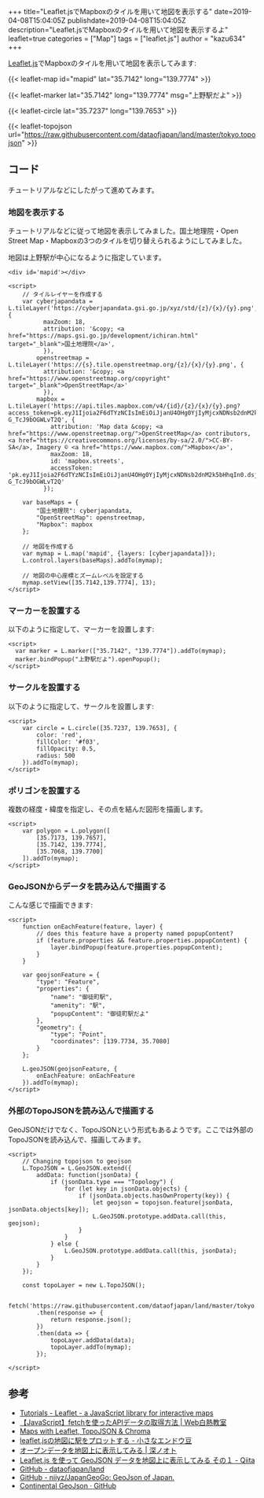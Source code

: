 +++
title="Leaflet.jsでMapboxのタイルを用いて地図を表示する"
date=2019-04-08T15:04:05Z
publishdate=2019-04-08T15:04:05Z
description="Leaflet.jsでMapboxのタイルを用いて地図を表示するよ"
leaflet=true
categories = ["Map"]
tags = ["leaflet.js"]
author = "kazu634"
+++

[Leaflet.js](https://leafletjs.com/)でMapboxのタイルを用いて地図を表示してみます:

{{< leaflet-map id="mapid" lat="35.7142" long="139.7774" >}}

{{< leaflet-marker lat="35.7142" long="139.7774" msg="上野駅だよ" >}}

{{< leaflet-circle lat="35.7237" long="139.7653" >}}

<script>
	var polygon = L.polygon([
	    [35.7173, 139.7657],
	    [35.7142, 139.7774],
	    [35.7068, 139.7700]
	]).addTo(mymap);
</script>

<script>
	function onEachFeature(feature, layer) {
	    // does this feature have a property named popupContent?
	    if (feature.properties && feature.properties.popupContent) {
	        layer.bindPopup(feature.properties.popupContent);
	    }
	}

	var geojsonFeature = {
	    "type": "Feature",
	    "properties": {
	        "name": "御徒町駅",
	        "amenity": "駅",
	        "popupContent": "御徒町駅だよ"
	    },
	    "geometry": {
	        "type": "Point",
	        "coordinates": [139.7734, 35.7080]
	    }
	};

	L.geoJSON(geojsonFeature, {
	    onEachFeature: onEachFeature
	}).addTo(mymap);
</script>

<script>
	function onEachFeature(feature, layer) {
	    // does this feature have a property named popupContent?
	    if (feature.properties && feature.properties.popupContent) {
	        layer.bindPopup(feature.properties.popupContent);
	    }
	}

	var geojsonFeature = {
	    "type": "Feature",
	    "properties": {
	        "name": "御徒町駅",
	        "amenity": "駅",
	        "popupContent": "御徒町駅だよ"
	    },
	    "geometry": {
	        "type": "Point",
	        "coordinates": [139.7734, 35.7080]
	    }
	};

	L.geoJSON(geojsonFeature, {
	    onEachFeature: onEachFeature
	}).addTo(mymap);
</script>

{{< leaflet-topojson url="https://raw.githubusercontent.com/dataofjapan/land/master/tokyo.topojson" >}}

## コード
チュートリアルなどにしたがって進めてみます。

### 地図を表示する
チュートリアルなどに従って地図を表示してみました。国土地理院・Open Street Map・Mapboxの3つのタイルを切り替えられるようにしてみました。

地図は上野駅が中心になるように指定しています。

```
<div id='mapid'></div>

<script>
	// タイルレイヤーを作成する
	var cyberjapandata = L.tileLayer('https://cyberjapandata.gsi.go.jp/xyz/std/{z}/{x}/{y}.png', {
		  maxZoom: 18,
		  attribution: '&copy; <a href="https://maps.gsi.go.jp/development/ichiran.html" target="_blank">国土地理院</a>',
		  }),
		openstreetmap = L.tileLayer('https://{s}.tile.openstreetmap.org/{z}/{x}/{y}.png', {
		  attribution: '&copy; <a href="https://www.openstreetmap.org/copyright" target="_blank">OpenStreetMap</a>'
		  }),
		mapbox = L.tileLayer('https://api.tiles.mapbox.com/v4/{id}/{z}/{x}/{y}.png?access_token=pk.eyJ1Ijoia2F6dTYzNCIsImEiOiJjanU4OHg0YjIyMjcxNDNsb2dnM2k5bHhqIn0.dsjWTh-G_TcJ9bOGWLvT2Q', {
		    attribution: 'Map data &copy; <a href="https://www.openstreetmap.org/">OpenStreetMap</a> contributors, <a href="https://creativecommons.org/licenses/by-sa/2.0/">CC-BY-SA</a>, Imagery © <a href="https://www.mapbox.com/">Mapbox</a>',
		    maxZoom: 18,
		    id: 'mapbox.streets',
		    accessToken: 'pk.eyJ1Ijoia2F6dTYzNCIsImEiOiJjanU4OHg0YjIyMjcxNDNsb2dnM2k5bHhqIn0.dsjWTh-G_TcJ9bOGWLvT2Q'
		  });

	var baseMaps = {
	    "国土地理院": cyberjapandata,
	    "OpenStreetMap": openstreetmap,
	    "Mapbox": mapbox
	};

	// 地図を作成する
	var mymap = L.map('mapid', {layers: [cyberjapandata]});
	L.control.layers(baseMaps).addTo(mymap);

	// 地図の中心座標とズームレベルを設定する
	mymap.setView([35.7142,139.7774], 13);
</script>
```

### マーカーを設置する
以下のように指定して、マーカーを設置します:

```
<script>
  var marker = L.marker(["35.7142", "139.7774"]).addTo(mymap);
  marker.bindPopup("上野駅だよ").openPopup();
</script>
```

### サークルを設置する
以下のように指定して、サークルを設置します:

```
<script>
	var circle = L.circle([35.7237, 139.7653], {
	    color: 'red',
	    fillColor: '#f03',
	    fillOpacity: 0.5,
	    radius: 500
	}).addTo(mymap);
</script>
```

### ポリゴンを設置する
複数の経度・緯度を指定し、その点を結んだ図形を描画します。

```
<script>
	var polygon = L.polygon([
	    [35.7173, 139.7657],
	    [35.7142, 139.7774],
	    [35.7068, 139.7700]
	]).addTo(mymap);
</script>
```

### GeoJSONからデータを読み込んで描画する
こんな感じで描画できます:

```
<script>
	function onEachFeature(feature, layer) {
	    // does this feature have a property named popupContent?
	    if (feature.properties && feature.properties.popupContent) {
	        layer.bindPopup(feature.properties.popupContent);
	    }
	}

	var geojsonFeature = {
	    "type": "Feature",
	    "properties": {
	        "name": "御徒町駅",
	        "amenity": "駅",
	        "popupContent": "御徒町駅だよ"
	    },
	    "geometry": {
	        "type": "Point",
	        "coordinates": [139.7734, 35.7080]
	    }
	};

	L.geoJSON(geojsonFeature, {
	    onEachFeature: onEachFeature
	}).addTo(mymap);
</script>
```

### 外部のTopoJSONを読み込んで描画する
GeoJSONだけでなく、TopoJSONという形式もあるようです。ここでは外部のTopoJSONを読み込んで、描画してみます。

```
<script>
	// Changing topojson to geojson
	L.TopoJSON = L.GeoJSON.extend({
		addData: function(jsonData) {
			if (jsonData.type === "Topology") {
				for (let key in jsonData.objects) {
					if (jsonData.objects.hasOwnProperty(key)) {
						let geojson = topojson.feature(jsonData, jsonData.objects[key]);
						L.GeoJSON.prototype.addData.call(this, geojson);
					}
				}
			} else {
				L.GeoJSON.prototype.addData.call(this, jsonData);
			}
		}
	});

	const topoLayer = new L.TopoJSON();

	fetch('https://raw.githubusercontent.com/dataofjapan/land/master/tokyo.topojson')
		.then(response => {
			return response.json();
		})
		.then(data => {
			topoLayer.addData(data);
			topoLayer.addTo(mymap);
		});

</script>
```

## 参考
- [Tutorials - Leaflet - a JavaScript library for interactive maps](https://leafletjs.com/examples.html)
- [【JavaScript】fetchを使ったAPIデータの取得方法 | Web白熱教室](https://tsuyopon.xyz/2019/01/05/how-to-use-the-fetch-api-in-js/)
- [Maps with Leaflet,  TopoJSON &amp; Chroma](http://blog.webkid.io/maps-with-leaflet-and-topojson/)
- [leaflet.jsの地図に駅をプロットする - 小さなエンドウ豆](http://h-piiice16.hatenablog.com/entry/2017/06/11/104155)
- [オープンデータを地図上に表示してみる | 深ノオト](http://www.inqsite.net/weblog/4538/)
- [Leaflet.js を使って GeoJSON データを地図上に表示してみる その１ - Qiita](https://qiita.com/sin164/items/1ed25130fa5a1de00ea8)
- [GitHub - dataofjapan/land](https://github.com/dataofjapan/land)
- [GitHub - niiyz/JapanGeoGo: GeoJson of Japan.](https://github.com/niiyz/JapanGeoGo)
- [Continental GeoJson · GitHub](https://gist.github.com/cmunns/76fb72646a68202e6bde)

